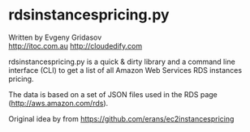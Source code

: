 rdsinstancespricing.py
======================

Written by Evgeny Gridasov     
http://itoc.com.au
http://cloudedify.com

rdsinstancespricing.py is a quick & dirty library and a command line interface (CLI)
to get a list of all Amazon Web Services RDS instances pricing.

The data is based on a set of JSON files used in the RDS page (http://aws.amazon.com/rds).

Original idea by from https://github.com/erans/ec2instancespricing
